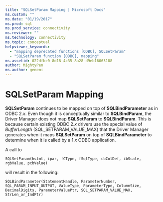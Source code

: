 ```yaml
---
title: "SQLSetParam Mapping | Microsoft Docs"
ms.custom: ""
ms.date: "01/19/2017"
ms.prod: sql
ms.prod_service: connectivity
ms.reviewer: ""
ms.technology: connectivity
ms.topic: conceptual
helpviewer_keywords: 
  - "mapping deprecated functions [ODBC], SQLSetParam"
  - "SQLSetParam function [ODBC], mapping"
ms.assetid: 022dfbc0-8d18-4c35-8a28-d9eb16063188
author: MightyPen
ms.author: genemi
---
```

# SQLSetParam Mapping
**SQLSetParam** continues to be mapped on top of **SQLBindParameter** as in ODBC 2.*x*. Even though it is conceptually similar to **SQLBindParam**, the Driver Manager does not map **SQLSetParam** to **SQLBindParam**. This is because certain existing ODBC 2.*x* drivers use the special value of *BufferLength* (SQL_SETPARAM_VALUE_MAX) that the Driver Manager generates when it maps **SQLSetParam** on top of **SQLBindParameter** to determine when it is called by a 1.*x* ODBC application.  
  
 A call to  
  
```  
SQLSetParam(hstmt, ipar, fCType, fSqlType, cbColDef, ibScale, rgbValue, pcbValue)  
```  
  
 will result in the following:  
  
```  
SQLBindParameter(StatementHandle, ParameterNumber, SQL_PARAM_INPUT_OUTPUT, ValueType, ParameterType, ColumnSize, DecimalDigits, ParameterValuePtr, SQL_SETPARAM_VALUE_MAX, StrLen_or_IndPtr)  
```
